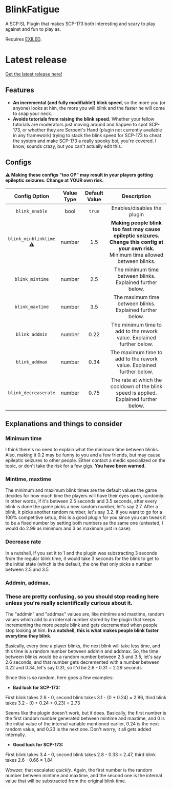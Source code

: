 # BlinkFatigue
A SCP:SL Plugin that makes SCP-173 both interesting and scary to play against and fun to play as.

Requires [EXILED](https://github.com/galaxy119/EXILED/).

# Latest release
[Get the latest release here!](https://github.com/RogerFK/BlinkFatigue/releases/latest)

## Features

- **An incremental (and fully modifiable!) blink speed**, so the more you (or anyone) looks at him, the more you will blink and the faster he will come to snap your neck.
- **Avoids tutorials from raising the blink speed.** Whether your fellow tutorials are moderators just moving around and happen to spot SCP-173, or whether they are Serpent's Hand (plugin not currently available in any framework) trying to stack the blink speed for SCP-173 to cheat the system and make SCP-173 a really spooky boi, you're covered. I know, sounds crazy, but you can't actually edit this.

## Configs

:warning: **Making these configs "too OP" may result in your players getting epileptic seizures. __Change at YOUR own risk.__**

| Config Option | Value Type | Default Value | Description |
|:------------------------:|:----------:|:-------------:|:------------------------------------------:|
| `blink_enable` | bool | `true` | Enables/disables the plugin |
| `blink_minblinktime` :warning: | number | 1.5 | **Making people blink too fast may cause epileptic seizures. Change this config at your own risk.** Minimum time allowed between blinks. |
| `blink_mintime` | number | 2.5 | The minimum time between blinks. Explained further below. |
| `blink_maxtime` | number | 3.5 | The maximum time between blinks. Explained further below. |
| `blink_addmin` | number | 0.22 | The minimum time to add to the rework value. Explained further below. |
| `blink_addmax` | number | 0.34 | The maximum time to add to the rework value. Explained further below. |
| `blink_decreaserate` | number | 0.75 | The rate at which the cooldown of the blink speed is applied. Explained further below. |

## Explanations and things to consider

### Minimum time
I think there's no need to explain what the minimum time between blinks. Also, making it 0.2 may be funny to you and a few friends, but may cause epileptic seizures to other people. Either contact a medic specialized on the topic, or don't take the risk for a few gigs. **You have been warned.**

### Mintime, maxtime
The minimum and maximum blink times are the default values the game decides for how much time the players will have their eyes open, randomly. In other words, if it's between 2.5 seconds and 3.5 seconds, after every blink is done the game picks a new random number, let's say 2.7. After a blink, it picks another random number, let's say 3.2. If you want to go for a 100% competitive setup, this is a good plugin for you since you can tweak it to be a fixed number by setting both numbers as the same one (untested, I would do 2.99 as minimum and 3 as maximum just in case).

### Decrease rate
In a nutshell, if you set it to 1 and the plugin was substracting 3 seconds from the regular blink time, it would take 3 seconds for the blink to get to the initial state (which is the default, the one that only picks a number between 2.5 and 3.5

### Addmin, addmax.
### These are pretty confusing, so you should stop reading here unless you're really scientifically curious about it.
The "addmin" and "addmax" values are, like mintime and maxtime, random values which add to an internal number stored by the plugin that keeps incrementing the more people blink and gets decremented when people stop looking at him. __In a nutshell, this is what makes people blink faster everytime they blink__.

Basically, every time a player blinks, the next blink will take less time, and this time is a random number between addmin and addmax. So, the time between blinks would be a random number between 2.5 and 3.5, let's say 2.6 seconds, and that number gets decremented with a number between 0.22 and 0.34, let's say 0.31, so it'd be 2.6 - 0.31 = 2.29 seconds

Since this is so random, here goes a few examples:

- __Bad luck for SCP-173:__

First blink takes 2.8 - 0, second blink takes 3.1 - (0 + 0.24) = 2.86, third blink takes 3.2 - (0 + 0.24 + 0.23) = 2.73

Seems like the plugin doesn't work, but it does. Basically, the first number is the first random number generated between mintime and maxtime, and 0 is the initial value of the internal variable mentioned earlier, 0.24 is the next random value, and 0.23 is the next one. Don't worry, it all gets added internally.

- **Good luck for SCP-173:**

First blink takes 3.4 - 0, second blink takes 2.8 - 0.33 = 2.47, third blink takes 2.6 - 0.66 = 1.84

Wowzer, that escalated *quickly*. Again, the first number is the random number between mintime and maxtime, and the second one is the internal value that will be substracted from the original blink time.
